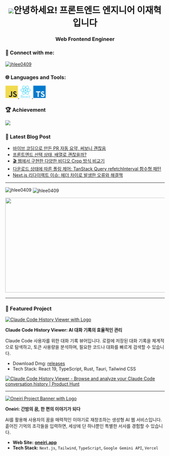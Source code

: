 <h1 align="center"><a href="https://www.gautamkrishnar.com/"><img src="https://media.giphy.com/media/hvRJCLFzcasrR4ia7z/giphy.gif" width="5%"></a>안녕하세요! 프론트엔드 엔지니어 이재혁 입니다 </h1>
<h3 align="center">Web Frontend Engineer</h3>

<h3 align="left">🤝 Connect with me:</h3>
<p align="left">
<a href="https://linkedin.com/in/jhlee0409" target="blank"><img align="center" src="https://raw.githubusercontent.com/rahuldkjain/github-profile-readme-generator/master/src/images/icons/Social/linked-in-alt.svg" alt="jhlee0409" height="30" width="40" /></a>
</p>

<h3 align="left">🌐 Languages and Tools:</h3>
<p align="left"> <a href="https://developer.mozilla.org/en-US/docs/Web/JavaScript" target="_blank" rel="noreferrer"> <img src="https://raw.githubusercontent.com/devicons/devicon/master/icons/javascript/javascript-original.svg" alt="javascript" width="40" height="40"/> </a> <a href="https://reactjs.org/" target="_blank" rel="noreferrer"> <img src="https://raw.githubusercontent.com/devicons/devicon/master/icons/react/react-original-wordmark.svg" alt="react" width="40" height="40"/> </a> <a href="https://www.typescriptlang.org/" target="_blank" rel="noreferrer"> <img src="https://raw.githubusercontent.com/devicons/devicon/master/icons/typescript/typescript-original.svg" alt="typescript" width="40" height="40"/> </a> </p>

<h3 align="left"> 🏆 Achievement </h3>

<div>
  <a href="https://hhpluscertificateofcompletion.oopy.io/">
  <img src="https://static.spartacodingclub.kr/hanghae99/plus/completion/badge_black.svg" />
</a>
</div>

<h3 align="left">📕 Latest Blog Post</h3>

<!-- BLOG-POST-LIST:START -->
- [바이브 코딩으로 만든 PR 자동 요약, 써보니 괜찮음](https://www.devunpacker.com/blog/pr-auto-summary-claude-ai)
- [프론트엔드 선택 상태, 배열로 괜찮을까?](https://www.devunpacker.com/blog/frontend-selection-state-array-vs-set-map)
- [🎬 웹에서 구현한 다양한 비디오 Crop 방식 비교기](https://www.devunpacker.com/blog/react-compare-video-crop-methods)
- [다운로드 상태에 따른 폴링 제어: TanStack Query refetchInterval 함수형 패턴](https://www.devunpacker.com/blog/tanstack-query-refetchinterval-polling-control)
- [Next.js 리다이렉트 이슈: 헤더 차이로 발생한 오류와 해결책](https://www.devunpacker.com/blog/nextjs-solving-redirect-header-issues)
<!-- BLOG-POST-LIST:END -->

---

<p><img align="left" src="https://github-readme-stats.vercel.app/api/top-langs?username=jhlee0409&show_icons=true&locale=en&layout=compact" alt="jhlee0409" /></p>

<p>&nbsp;<img align="center" src="https://github-readme-stats.vercel.app/api?username=jhlee0409&show_icons=true&locale=en" alt="jhlee0409" /></p>

<p><a href="https://github.com/devxb/gitanimals">
<img
  src="https://render.gitanimals.org/farms/jhlee0409"
  width="600"
  height="300"
/>
</a></p>

---

<h3 align="left">📌 Featured Project</h3>


<a href="https://github.com/jhlee0409/claude-code-history-viewer" target="_blank"><img src="https://github.com/user-attachments/assets/74116391-9e60-4473-aab7-6ac139eae48c" alt="Claude Code History Viewer with Logo" width="8%"/></a>

**Claude Code History Viewer: AI 대화 기록의 효율적인 관리**

Claude Code 사용자를 위한 대화 기록 뷰어입니다. 로컬에 저장된 대화 기록을
체계적으로 탐색하고, 토큰 사용량을 분석하며, 필요한 코드나 대화를 빠르게 검색할 수
 있습니다.

- Download Dmg: [releases](https://github.com/jhlee0409/claude-code-history-viewer/releases)
- Tech Stack: React 19, TypeScript, Rust, Tauri, Tailwind CSS


<a href="https://www.producthunt.com/products/claude-code-history-viewer?embed=true&utm_source=badge-featured&utm_medium=badge&utm_source=badge-claude&#0045;code&#0045;history&#0045;viewer" target="_blank"><img src="https://api.producthunt.com/widgets/embed-image/v1/featured.svg?post_id=987971&theme=dark&t=1751606951822" alt="Claude&#0032;Code&#0032;History&#0032;Viewer - Browse&#0032;and&#0032;analyze&#0032;your&#0032;Claude&#0032;Code&#0032;conversation&#0032;history | Product Hunt" style="width: 250px; height: 54px;" width="250" height="54" /></a>

---

<a href="https://www.oneiri.app" target="_blank"><img src="https://www.oneiri.app/oneiri_logo.png" alt="Oneiri Project Banner with Logo" width="8%"/></a>

**Oneiri: 간밤의 꿈, 한 편의 이야기가 되다**

AI를 활용해 사용자의 꿈을 매력적인 이야기로 재창조하는 생성형 AI 웹 서비스입니다. 흩어진 기억의 조각들을 입력하면, 세상에 단 하나뿐인 특별한 서사를 경험할 수 있습니다. 

*   **Web Site:** **[oneiri.app](https://www.oneiri.app)**
*   **Tech Stack:** `Next.js`, `Tailwind`, `TypeScript`, `Google Gemini API`, `Vercel`


